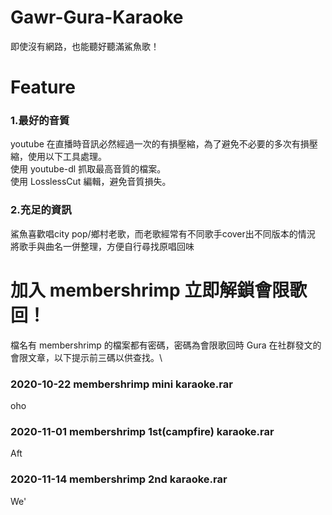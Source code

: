 # Gawr-Gura-Karaoke
即使沒有網路，也能聽好聽滿鯊魚歌！

# Feature
### 1.最好的音質
youtube 在直播時音訊必然經過一次的有損壓縮，為了避免不必要的多次有損壓縮，使用以下工具處理。\
使用 youtube-dl 抓取最高音質的檔案。\
使用 LosslessCut 編輯，避免音質損失。

### 2.充足的資訊
鯊魚喜歡唱city pop/鄉村老歌，而老歌經常有不同歌手cover出不同版本的情況\
將歌手與曲名一併整理，方便自行尋找原唱回味

# 加入 membershrimp 立即解鎖會限歌回！
檔名有 membershrimp 的檔案都有密碼，密碼為會限歌回時 Gura 在社群發文的會限文章，以下提示前三碼以供查找。\

### 2020-10-22 membershrimp mini karaoke.rar
oho
### 2020-11-01 membershrimp 1st(campfire) karaoke.rar
Aft
### 2020-11-14 membershrimp 2nd karaoke.rar
We'
